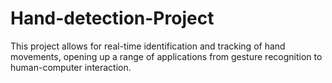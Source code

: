 # Hand-detection-Project
This project allows for real-time identification and tracking of hand movements, opening up a range of applications from gesture recognition to human-computer interaction.
